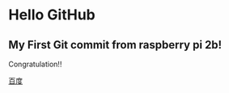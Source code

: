 # Hello GitHub 
## My First Git commit from raspberry pi 2b!
Congratulation!!

[百度](http://www.baidu.com)

